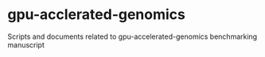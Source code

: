 # gpu-acclerated-genomics
Scripts and documents related to gpu-accelerated-genomics benchmarking manuscript

